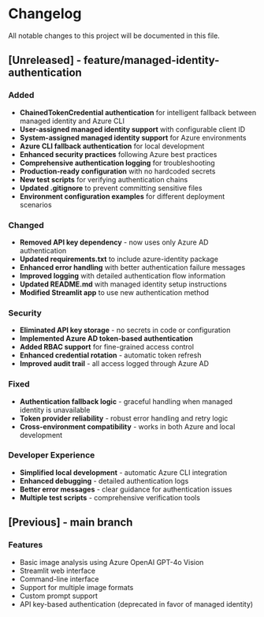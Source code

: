 # Changelog

All notable changes to this project will be documented in this file.

## [Unreleased] - feature/managed-identity-authentication

### Added
- **ChainedTokenCredential authentication** for intelligent fallback between managed identity and Azure CLI
- **User-assigned managed identity support** with configurable client ID
- **System-assigned managed identity support** for Azure environments
- **Azure CLI fallback authentication** for local development
- **Enhanced security practices** following Azure best practices
- **Comprehensive authentication logging** for troubleshooting
- **Production-ready configuration** with no hardcoded secrets
- **New test scripts** for verifying authentication chains
- **Updated .gitignore** to prevent committing sensitive files
- **Environment configuration examples** for different deployment scenarios

### Changed
- **Removed API key dependency** - now uses only Azure AD authentication
- **Updated requirements.txt** to include azure-identity package
- **Enhanced error handling** with better authentication failure messages
- **Improved logging** with detailed authentication flow information
- **Updated README.md** with managed identity setup instructions
- **Modified Streamlit app** to use new authentication method

### Security
- **Eliminated API key storage** - no secrets in code or configuration
- **Implemented Azure AD token-based authentication**
- **Added RBAC support** for fine-grained access control
- **Enhanced credential rotation** - automatic token refresh
- **Improved audit trail** - all access logged through Azure AD

### Fixed
- **Authentication fallback logic** - graceful handling when managed identity is unavailable
- **Token provider reliability** - robust error handling and retry logic
- **Cross-environment compatibility** - works in both Azure and local development

### Developer Experience
- **Simplified local development** - automatic Azure CLI integration
- **Enhanced debugging** - detailed authentication logs
- **Better error messages** - clear guidance for authentication issues
- **Multiple test scripts** - comprehensive verification tools

## [Previous] - main branch

### Features
- Basic image analysis using Azure OpenAI GPT-4o Vision
- Streamlit web interface
- Command-line interface
- Support for multiple image formats
- Custom prompt support
- API key-based authentication (deprecated in favor of managed identity)

